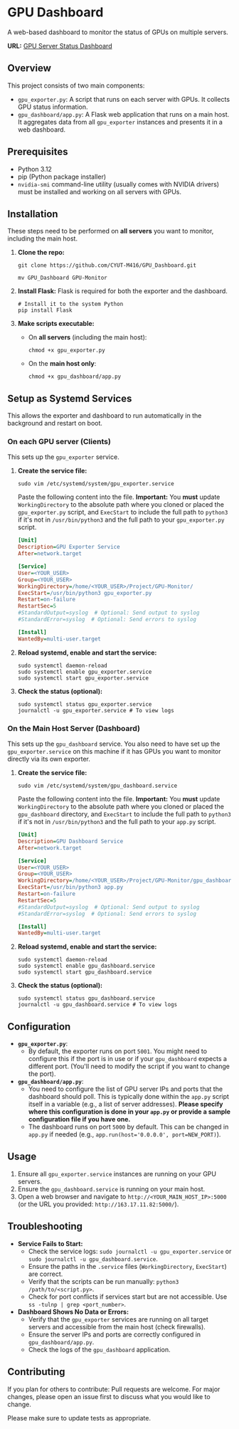 # GPU Dashboard

A web-based dashboard to monitor the status of GPUs on multiple servers.

**URL:** [GPU Server Status Dashboard](http://163.17.11.82:5000/)

## Overview

This project consists of two main components:

* `gpu_exporter.py`: A script that runs on each server with GPUs. It collects GPU status information.
* `gpu_dashboard/app.py`: A Flask web application that runs on a main host. It aggregates data from all `gpu_exporter` instances and presents it in a web dashboard.

## Prerequisites

* Python 3.12
* pip (Python package installer)
* `nvidia-smi` command-line utility (usually comes with NVIDIA drivers) must be installed and working on all servers with GPUs.

## Installation

These steps need to be performed on **all servers** you want to monitor, including the main host.

1.  **Clone the  repo:**
    ```shell
    git clone https://github.com/CYUT-M416/GPU_Dashboard.git
    ```
    ```shell
    mv GPU_Dashboard GPU-Monitor
    ```

2.  **Install Flask:**
    Flask is required for both the exporter and the dashboard.
    ```shell
    # Install it to the system Python
    pip install Flask
    ```

3.  **Make scripts executable:**
    * On **all servers** (including the main host):
        ```shell
        chmod +x gpu_exporter.py
        ```
    * On the **main host only**:
        ```shell
        chmod +x gpu_dashboard/app.py
        ```

## Setup as Systemd Services

This allows the exporter and dashboard to run automatically in the background and restart on boot.

### On each GPU server (Clients)

This sets up the `gpu_exporter` service.

1.  **Create the service file:**
    ```shell
    sudo vim /etc/systemd/system/gpu_exporter.service
    ```
    Paste the following content into the file. **Important:** You **must** update `WorkingDirectory` to the absolute path where you cloned or placed the `gpu_exporter.py` script, and `ExecStart` to include the full path to `python3` if it's not in `/usr/bin/python3` and the full path to your `gpu_exporter.py` script.

    ```ini
    [Unit]
    Description=GPU Exporter Service
    After=network.target

    [Service]
    User=<YOUR_USER>
    Group=<YOUR_USER>
    WorkingDirectory=/home/<YOUR_USER>/Project/GPU-Monitor/
    ExecStart=/usr/bin/python3 gpu_exporter.py
    Restart=on-failure
    RestartSec=5
    #StandardOutput=syslog  # Optional: Send output to syslog
    #StandardError=syslog  # Optional: Send errors to syslog

    [Install]
    WantedBy=multi-user.target
    ```

2.  **Reload systemd, enable and start the service:**
    ```shell
    sudo systemctl daemon-reload
    sudo systemctl enable gpu_exporter.service
    sudo systemctl start gpu_exporter.service
    ```

3.  **Check the status (optional):**
    ```shell
    sudo systemctl status gpu_exporter.service
    journalctl -u gpu_exporter.service # To view logs
    ```

### On the Main Host Server (Dashboard)

This sets up the `gpu_dashboard` service. You also need to have set up the `gpu_exporter.service` on this machine if it has GPUs you want to monitor directly via its own exporter.

1.  **Create the service file:**
    ```shell
    sudo vim /etc/systemd/system/gpu_dashboard.service
    ```
    Paste the following content into the file. **Important:** You **must** update `WorkingDirectory` to the absolute path where you cloned or placed the `gpu_dashboard` directory, and `ExecStart` to include the full path to `python3` if it's not in `/usr/bin/python3` and the full path to your `app.py` script.

    ```ini
    [Unit]
    Description=GPU Dashboard Service
    After=network.target

    [Service]
    User=<YOUR_USER>
    Group=<YOUR_USER>
    WorkingDirectory=/home/<YOUR_USER>/Project/GPU-Monitor/gpu_dashboard/
    ExecStart=/usr/bin/python3 app.py
    Restart=on-failure
    RestartSec=5
    #StandardOutput=syslog  # Optional: Send output to syslog
    #StandardError=syslog  # Optional: Send errors to syslog

    [Install]
    WantedBy=multi-user.target
    ```

2.  **Reload systemd, enable and start the service:**
    ```shell
    sudo systemctl daemon-reload
    sudo systemctl enable gpu_dashboard.service
    sudo systemctl start gpu_dashboard.service
    ```

3.  **Check the status (optional):**
    ```shell
    sudo systemctl status gpu_dashboard.service
    journalctl -u gpu_dashboard.service # To view logs
    ```

## Configuration

* **`gpu_exporter.py`**:
    * By default, the exporter runs on port `5001`. You might need to configure this if the port is in use or if your `gpu_dashboard` expects a different port. (You'll need to modify the script if you want to change the port).
* **`gpu_dashboard/app.py`**:
    * You need to configure the list of GPU server IPs and ports that the dashboard should poll. This is typically done within the `app.py` script itself in a variable (e.g., a list of server addresses). **Please specify where this configuration is done in your `app.py` or provide a sample configuration file if you have one.**
    * The dashboard runs on port `5000` by default. This can be changed in `app.py` if needed (e.g., `app.run(host='0.0.0.0', port=NEW_PORT)`).

## Usage

1.  Ensure all `gpu_exporter.service` instances are running on your GPU servers.
2.  Ensure the `gpu_dashboard.service` is running on your main host.
3.  Open a web browser and navigate to `http://<YOUR_MAIN_HOST_IP>:5000` (or the URL you provided: `http://163.17.11.82:5000/`).

## Troubleshooting

* **Service Fails to Start:**
    * Check the service logs: `sudo journalctl -u gpu_exporter.service` or `sudo journalctl -u gpu_dashboard.service`.
    * Ensure the paths in the `.service` files (`WorkingDirectory`, `ExecStart`) are correct.
    * Verify that the scripts can be run manually: `python3 /path/to/<script.py>`.
    * Check for port conflicts if services start but are not accessible. Use `ss -tulnp | grep <port_number>`.
* **Dashboard Shows No Data or Errors:**
    * Verify that the `gpu_exporter` services are running on all target servers and accessible from the main host (check firewalls).
    * Ensure the server IPs and ports are correctly configured in `gpu_dashboard/app.py`.
    * Check the logs of the `gpu_dashboard` application.

## Contributing

If you plan for others to contribute:
Pull requests are welcome. For major changes, please open an issue first to discuss what you would like to change.

Please make sure to update tests as appropriate.
